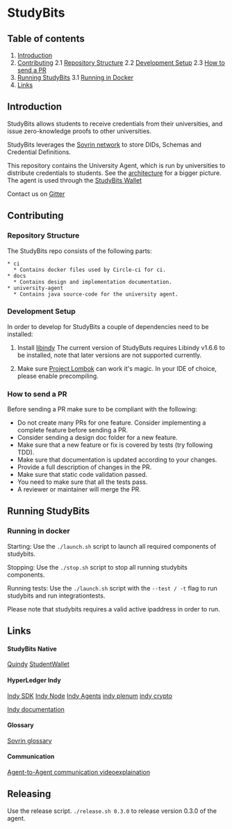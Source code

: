 # StudyBits

## Table of contents
1. [Introduction](#introduction)
2. [Contributing](#contributing)
  2.1 [Repository Structure](#structure)
  2.2 [Development Setup](#dev)
  2.3 [How to send a PR](#pullrequests)
3. [Running StudyBits](#running)
    3.1 [Running in Docker](#RunInDocker)
4. [Links](#links)


## Introduction <a name="introduction"></a>
StudyBits allows students to receive credentials from their universities, and issue zero-knowledge proofs to other universities.

StudyBits leverages the [Sovrin network](https://sovrin.org/) to store DIDs, Schemas and Credential Definitions.

This repository contains the University Agent, which is run by universities to distribute credentials to students. See the [architecture](https://github.com/Quintor/StudyBits/wiki/StudyBits-v0.3-architecture) for a bigger picture.
The agent is used through the [StudyBits Wallet](https://github.com/Quintor/StudyBitsWallet)


Contact us on [Gitter](https://gitter.im/StudyBits/Lobby)


## Contributing <a name="contributing"></a>

### Repository Structure <a name="structure"></a>

The StudyBits repo consists of the following parts:

```
* ci
  * Contains docker files used by Circle-ci for ci.
* docs
  * Contains design and implementation documentation.
* university-agent
  * Contains java source-code for the university agent.
```

### Development Setup <a name="dev"></a>

In order to develop for StudyBits a couple of dependencies need to be installed:

1. Install [libindy](https://github.com/hyperledger/indy-sdk/tree/master/libindy)
    The current version of StudyButs requires Libindy v1.6.6 to be installed, note that later versions are not supported currently.

2. Make sure [Project Lombok](https://projectlombok.org/) can work it's magic. In your IDE of choice, please enable precompiling.

### How to send a PR <a name="pullrequests"></a>

Before sending a PR make sure to be compliant with the following:

+ Do not create many PRs for one feature. Consider implementing a complete feature before sending a PR. 
+ Consider sending a design doc folder for a new feature.
+ Make sure that a new feature or fix is covered by tests (try following TDD).
+ Make sure that documentation is updated according to your changes.
+ Provide a full description of changes in the PR.
+ Make sure that static code validation passed.
+ You need to make sure that all the tests pass.
+ A reviewer or maintainer will merge the PR.

## Running StudyBits <a name="running"></a>

### Running in docker <a name="RunInDocker"></a>

Starting: Use the `./launch.sh` script to launch all required components of studybits.

Stopping: Use the `./stop.sh` script to stop all running studybits components.

Running tests: Use the `./launch.sh` script with the `--test / -t` flag to run studybits and run integrationtests.

Please note that studybits requires a valid active ipaddress in order to run.

## Links <a name="links"></a>

#### StudyBits Native
[Quindy](https://github.com/Quintor/quindy)
[StudentWallet](https://github.com/Quintor/StudyBitsWallet)

#### HyperLedger Indy
[Indy SDK](https://github.com/hyperledger/indy-sdk)
[Indy Node](https://github.com/hyperledger/indy-node)
[Indy Agents](https://github.com/hyperledger/indy-agent)
[indy plenum](https://github.com/hyperledger/indy-plenum/tree/master/docs)
[indy crypto](https://github.com/hyperledger/indy-crypto/blob/master/README.md)

[Indy documentation](https://hyperledger-indy.readthedocs.io/en/latest/)

#### Glossary
[Sovrin glossary](https://docs.google.com/document/d/1giOzpTFXypJ6bAUp_6g93kYOEiNa5eWI1KeIg6wb598/edit)

#### Communication 
[Agent-to-Agent communication videoexplaination](https://drive.google.com/file/d/1PHAy8dMefZG9JNg87Zi33SfKkZvUvXvx/view)

## Releasing

Use the release script. `./release.sh 0.3.0` to release version 0.3.0 of the agent.


